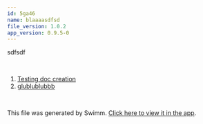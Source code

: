 ```yaml
---
id: 5ga46
name: blaaaasdfsd
file_version: 1.0.2
app_version: 0.9.5-0
---
```


<!-- Intro - Do not remove this comment -->
sdfsdf

<br/>

<!-- Steps - Do not remove this comment -->
1. [Testing doc creation](testing-doc-creation.LTxBk.sw.md)
2. [glublublubbb](glublublubbb.mickz.sw.md)


<br/>

This file was generated by Swimm. [Click here to view it in the app](http://localhost:5000/repos/Z2l0aHViJTNBJTNBc3Rva2Utd2VhdGhlciUzQSUzQUFkZGllQ29oZW4=/playlists/5ga46).